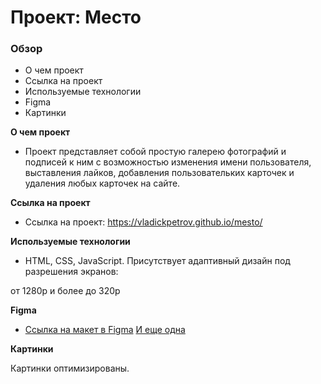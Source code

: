 # Проект: Место

### Обзор

* О чем проект
* Ссылка на проект
* Используемые технологии
* Figma
* Картинки

**О чем проект**

* Проект представляет собой простую галерею фотографий и подписей к ним с возможностью изменения имени пользователя, выставления лайков, добавления пользовательких карточек и удаления любых карточек на сайте.

**Ссылка на проект**

* Ссылка на проект: https://vladickpetrov.github.io/mesto/

**Используемые технологии**

* HTML, CSS, JavaScript. Присутствует адаптивный дизайн под разрешения экранов:

от 1280p и более до 320p

**Figma**

* [Ссылка на макет в Figma](https://www.figma.com/file/2cn9N9jSkmxD84oJik7xL7/JavaScript.-Sprint-4?node-id=0%3A1)
[И еще одна](https://www.figma.com/file/bjyvbKKJN2naO0ucURl2Z0/JavaScript.-Sprint-5?node-id=0%3A1)

**Картинки**

Картинки оптимизированы.

